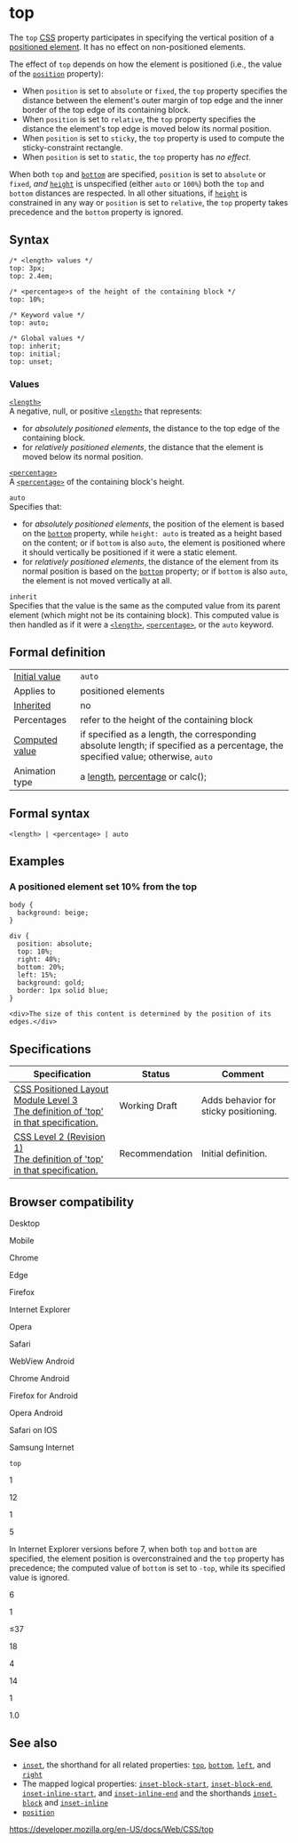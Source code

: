 # top

The `top` [CSS](https://developer.mozilla.org/en-US/docs/Web/CSS) property participates in specifying the vertical position of a [positioned element](position). It has no effect on non-positioned elements.

The effect of `top` depends on how the element is positioned (i.e., the value of the [`position`](position) property):

- When `position` is set to `absolute` or `fixed`, the `top` property specifies the distance between the element's outer margin of top edge and the inner border of the top edge of its containing block.
- When `position` is set to `relative`, the `top` property specifies the distance the element's top edge is moved below its normal position.
- When `position` is set to `sticky`, the `top` property is used to compute the sticky-constraint rectangle.
- When `position` is set to `static`, the `top` property has _no effect_.

When both `top` and [`bottom`](bottom) are specified, `position` is set to `absolute` or `fixed`, _and_ [`height`](height) is unspecified (either `auto` or `100%`) both the `top` and `bottom` distances are respected. In all other situations, if [`height`](height) is constrained in any way or `position` is set to `relative`, the `top` property takes precedence and the `bottom` property is ignored.

## Syntax

    /* <length> values */
    top: 3px;
    top: 2.4em;

    /* <percentage>s of the height of the containing block */
    top: 10%;

    /* Keyword value */
    top: auto;

    /* Global values */
    top: inherit;
    top: initial;
    top: unset;

### Values

[`<length>`](length)  
A negative, null, or positive [`<length>`](length) that represents:

- for _absolutely positioned elements_, the distance to the top edge of the containing block.
- for _relatively positioned elements_, the distance that the element is moved below its normal position.

[`<percentage>`](percentage)  
A [`<percentage>`](percentage) of the containing block's height.

`auto`  
Specifies that:

- for _absolutely positioned elements_, the position of the element is based on the [`bottom`](bottom) property, while `height: auto` is treated as a height based on the content; or if `bottom` is also `auto`, the element is positioned where it should vertically be positioned if it were a static element.
- for _relatively positioned elements_, the distance of the element from its normal position is based on the [`bottom`](bottom) property; or if `bottom` is also `auto`, the element is not moved vertically at all.

`inherit`  
Specifies that the value is the same as the computed value from its parent element (which might not be its containing block). This computed value is then handled as if it were a [`<length>`](length), [`<percentage>`](percentage), or the `auto` keyword.

## Formal definition

<table><tbody><tr class="odd"><td><a href="initial_value">Initial value</a></td><td><code>auto</code></td></tr><tr class="even"><td>Applies to</td><td>positioned elements</td></tr><tr class="odd"><td><a href="inheritance">Inherited</a></td><td>no</td></tr><tr class="even"><td>Percentages</td><td>refer to the height of the containing block</td></tr><tr class="odd"><td><a href="computed_value">Computed value</a></td><td>if specified as a length, the corresponding absolute length; if specified as a percentage, the specified value; otherwise, <code>auto</code></td></tr><tr class="even"><td>Animation type</td><td>a <a href="length#interpolation">length</a>, <a href="percentage#interpolation">percentage</a> or calc();</td></tr></tbody></table>

## Formal syntax

    <length> | <percentage> | auto

## Examples

### A positioned element set 10% from the top

    body {
      background: beige;
    }

    div {
      position: absolute;
      top: 10%;
      right: 40%;
      bottom: 20%;
      left: 15%;
      background: gold;
      border: 1px solid blue;
    }

    <div>The size of this content is determined by the position of its edges.</div>

## Specifications

<table><thead><tr class="header"><th>Specification</th><th>Status</th><th>Comment</th></tr></thead><tbody><tr class="odd"><td><a href="https://drafts.csswg.org/css-position-3/#propdef-top">CSS Positioned Layout Module Level 3<br />
<span class="small">The definition of 'top' in that specification.</span></a></td><td><span class="spec-wd">Working Draft</span></td><td>Adds behavior for sticky positioning.</td></tr><tr class="even"><td><a href="https://www.w3.org/TR/CSS2/visuren.html#propdef-top">CSS Level 2 (Revision 1)<br />
<span class="small">The definition of 'top' in that specification.</span></a></td><td><span class="spec-rec">Recommendation</span></td><td>Initial definition.</td></tr></tbody></table>

## Browser compatibility

Desktop

Mobile

Chrome

Edge

Firefox

Internet Explorer

Opera

Safari

WebView Android

Chrome Android

Firefox for Android

Opera Android

Safari on IOS

Samsung Internet

`top`

1

12

1

5

In Internet Explorer versions before 7, when both `top` and `bottom` are specified, the element position is overconstrained and the `top` property has precedence; the computed value of `bottom` is set to `-top`, while its specified value is ignored.

6

1

≤37

18

4

14

1

1.0

## See also

- [`inset`](inset), the shorthand for all related properties: [`top`](top), [`bottom`](bottom), [`left`](left), and [`right`](right)
- The mapped logical properties: [`inset-block-start`](inset-block-start), [`inset-block-end`](inset-block-end), [`inset-inline-start`](inset-inline-start), and [`inset-inline-end`](inset-inline-end) and the shorthands [`inset-block`](inset-block) and [`inset-inline`](inset-inline)
- [`position`](position)

<a href="https://developer.mozilla.org/en-US/docs/Web/CSS/top" class="_attribution-link">https://developer.mozilla.org/en-US/docs/Web/CSS/top</a>
